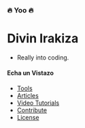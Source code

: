 ### 🔥 Yoo 🔥

# Divin Irakiza
<!--
**DivinIrakiza/divinirakiza** is a ✨ _special_ ✨ repository because its `README.md` (this file) appears on your GitHub profile.
-->

-  Really into coding.


#### Echa un Vistazo
   - [Tools](#tools)
  - [Articles](#articles)
  - [Video Tutorials](#tutorials)
  - [Contribute](#contribute)
  - [License](#license)


